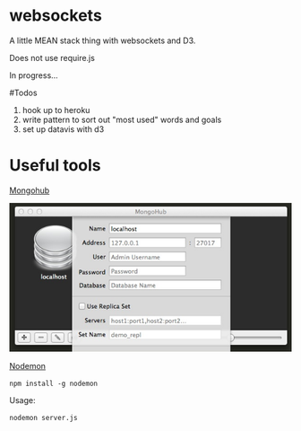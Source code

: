 websockets
==========

A little MEAN stack thing with websockets and D3.

Does not use require.js

In progress...

#Todos
1. hook up to heroku
2. write pattern to sort out "most used" words and goals
2. set up datavis with d3

# Useful tools

[Mongohub](http://mongohub.todayclose.com/)

![how to set up localhost](https://raw.githubusercontent.com/nicolechung/websockets/master/site/img/mongohub.jpg)

[Nodemon](http://nodemon.io/)

```
npm install -g nodemon
```

Usage:
```
nodemon server.js
```
